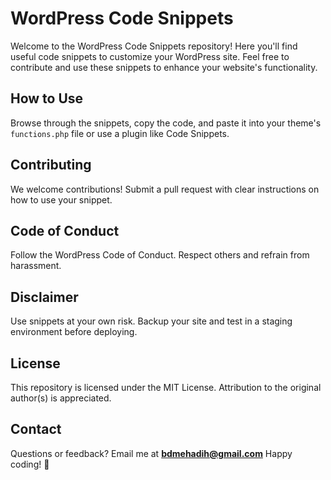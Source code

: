 # WordPress Code Snippets

Welcome to the WordPress Code Snippets repository! Here you'll find useful code snippets to customize your WordPress site. Feel free to contribute and use these snippets to enhance your website's functionality.

## How to Use

Browse through the snippets, copy the code, and paste it into your theme's `functions.php` file or use a plugin like Code Snippets.

## Contributing

We welcome contributions! Submit a pull request with clear instructions on how to use your snippet.

## Code of Conduct

Follow the WordPress Code of Conduct. Respect others and refrain from harassment.

## Disclaimer

Use snippets at your own risk. Backup your site and test in a staging environment before deploying.

## License

This repository is licensed under the MIT License. Attribution to the original author(s) is appreciated.

## Contact

Questions or feedback? Email me at **bdmehadih@gmail.com** Happy coding! 🚀

